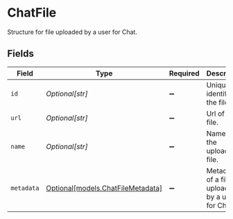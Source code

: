 # ChatFile

Structure for file uploaded by a user for Chat.


## Fields

| Field                                                              | Type                                                               | Required                                                           | Description                                                        | Example                                                            |
| ------------------------------------------------------------------ | ------------------------------------------------------------------ | ------------------------------------------------------------------ | ------------------------------------------------------------------ | ------------------------------------------------------------------ |
| `id`                                                               | *Optional[str]*                                                    | :heavy_minus_sign:                                                 | Unique identifier of the file.                                     | FILE_1234                                                          |
| `url`                                                              | *Optional[str]*                                                    | :heavy_minus_sign:                                                 | Url of the file.                                                   | www.google.com                                                     |
| `name`                                                             | *Optional[str]*                                                    | :heavy_minus_sign:                                                 | Name of the uploaded file.                                         | sample.pdf                                                         |
| `metadata`                                                         | [Optional[models.ChatFileMetadata]](../models/chatfilemetadata.md) | :heavy_minus_sign:                                                 | Metadata of a file uploaded by a user for Chat.                    |                                                                    |